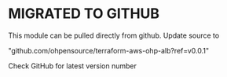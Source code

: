 # MIGRATED TO GITHUB
This module can be pulled directly from github. Update source to

"github.com/ohpensource/terraform-aws-ohp-alb?ref=v0.0.1"

Check GitHub for latest version number